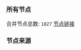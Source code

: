 ### 所有节点
合并节点总数: `1827`
[节点链接](https://raw.githubusercontent.com/rzhy1/11/master/sub/sub_merge_base64.txt)

### 节点来源

